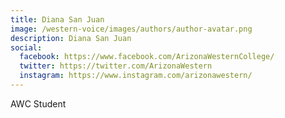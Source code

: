 ```yaml
---
title: Diana San Juan
image: /western-voice/images/authors/author-avatar.png
description: Diana San Juan
social:
  facebook: https://www.facebook.com/ArizonaWesternCollege/
  twitter: https://twitter.com/ArizonaWestern
  instagram: https://www.instagram.com/arizonawestern/
---
```


AWC Student
